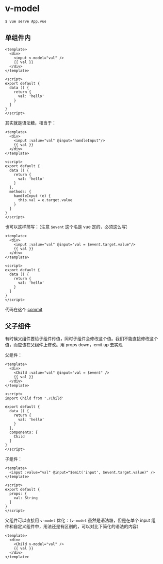 # v-model

```bash
$ vue serve App.vue
```

## 单组件内

```vue
<template>
  <div>
    <input v-model="val" />
    {{ val }}
  </div>
</template>

<script>
export default {
  data () {
    return {
      val: 'hello'
    }
  }
}
</script>
```

其实就是语法糖，相当于：

```vue
<template>
  <div>
    <input :value="val" @input="handleInput"/>
    {{ val }}
  </div>
</template>

<script>
export default {
  data () {
    return {
      val: 'hello'
    }
  },
  methods: {
    handleInput (e) {
      this.val = e.target.value
    }
  }
}
</script>
```

也可以这样简写：（注意 `$event` 这个名是 vue 定的，必须这么写）

```vue
<template>
  <div>
    <input :value="val" @input="val = $event.target.value"/>
    {{ val }}
  </div>
</template>

<script>
export default {
  data () {
    return {
      val: 'hello'
    }
  }
}
</script>
```

代码在这个 [commit](https://github.com/vue-demo-space/v-model/tree/9553d779917941ecc61b7ac8f0fb0219559c4ae3)

## 父子组件

有时候父组件要给子组件传值，同时子组件会修改这个值。我们不能直接修改这个值，而应该在父组件上修改。用 props down，emit up 去实现

父组件：

```vue
<template>
  <div>
    <Child :value="val" @input="val = $event" />
    {{ val }}
  </div>
</template>

<script>
import Child from './Child'

export default {
  data () {
    return {
      val: 'hello'
    }
  },
  components: { 
    Child
  }
}
</script>
```

子组件：

```vue
<template>
  <input :value="val" @input="$emit('input', $event.target.value)" />
</template>

<script>
export default {
  props: {
    val: String
  }
}
</script>
```

父组件可以直接用 `v-model` 优化：（`v-model` 虽然是语法糖，但是在单个 input 组件和自定义组件中，用法还是有区别的，可以对比下简化的语法的内容）

```vue
<template>
  <div>
    <Child v-model="val" />
    {{ val }}
  </div>
</template>
```